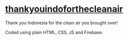 # [thankyouindoforthecleanair](https://thankyouindoforthecleanair.web.app/)
Thank you Indonesia for the clean air you brought over!

Coded using plain HTML, CSS, JS and Firebase.